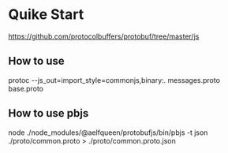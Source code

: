 # Quike Start

https://github.com/protocolbuffers/protobuf/tree/master/js

## How to use 

protoc --js_out=import_style=commonjs,binary:. messages.proto base.proto

## How to use pbjs

node ./node_modules/@aelfqueen/protobufjs/bin/pbjs -t json ./proto/common.proto > ./proto/common.proto.json
